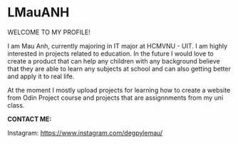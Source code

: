 # LMauANH

WELCOME TO MY PROFILE!

I am Mau Anh, currently majoring in IT major at HCMVNU - UIT. I am highly interested in projects related to education. In the future I would love to create a product that can help any children with any background believe that they are able to learn any subjects at school and can also getting better and apply it to real life.

At the moment I mostly upload projects for learning how to create a website from Odin Project course and projects that are assignnments from my uni class.

**CONTACT ME:**

Instagram: https://www.instagram.com/degpylemau/
